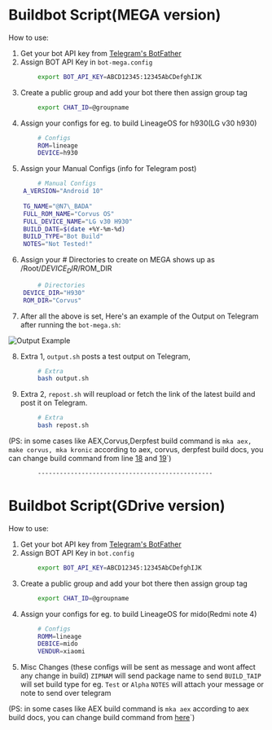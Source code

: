 # Buildbot Script(MEGA version)
How to use:

1. Get your bot API key from [Telegram's BotFather](https://t.me/BotFather)
2. Assign BOT API Key in `bot-mega.config`
```bash
        export BOT_API_KEY=ABCD12345:12345AbCDefghIJK
```
3. Create a public group and add your bot there then assign group tag
```bash
        export CHAT_ID=@groupname
```
4. Assign your configs for eg. to build LineageOS for h930(LG v30 h930)
```bash
        # Configs
        ROM=lineage
        DEVICE=h930
```
5. Assign your Manual Configs (info for Telegram post)
```bash
        # Manual Configs 
	A_VERSION="Android 10"
	
	TG_NAME="@N7\_BADA"
	FULL_ROM_NAME="Corvus OS"
	FULL_DEVICE_NAME="LG v30 H930"
	BUILD_DATE=$(date +%Y-%m-%d)
	BUILD_TYPE="Bot Build"
	NOTES="Not Tested!"
```
6. Assign your # Directories to create on MEGA shows up as /Root/$DEVICE_DIR/$ROM_DIR
```bash
        # Directories
	DEVICE_DIR="H930"
	ROM_DIR="Corvus"
```
7. After all the above is set, Here's an example of the Output on Telegram after running the `bot-mega.sh`:

![Output Example](https://i.imgur.com/XSNIoI4.png)

8. Extra 1, `output.sh` posts a test output on Telegram, 
```bash
        # Extra
        bash output.sh        
```
9. Extra 2, `repost.sh` will reupload or fetch the link of the latest build and post it on Telegram.
```bash
        # Extra
        bash repost.sh        
```

(PS: in some cases like AEX,Corvus,Derpfest build command is `mka aex, make corvus, mka kronic` according to aex, corvus, derpfest build docs, you can change build command from line [18](https://github.com/N7-BADA/buildbot_script/blob/master/bot-mega.sh#L18) and [19](https://github.com/N7-BADA/buildbot_script/blob/master/bot-mega.sh#L19)`)

```bash
        ------------------------------------------------
```

# Buildbot Script(GDrive version)
How to use:

1. Get your bot API key from [Telegram's BotFather](https://t.me/BotFather)
2. Assign BOT API Key in `bot.config`
```bash
        export BOT_API_KEY=ABCD12345:12345AbCDefghIJK
```
3. Create a public group and add your bot there then assign group tag
```bash
        export CHAT_ID=@groupname
```
4. Assign your configs for eg. to build LineageOS for mido(Redmi note 4)
```bash
        # Configs
        ROMM=lineage
        DEBICE=mido
        VENDUR=xiaomi
```
5. Misc Changes (these configs will be sent as message and wont affect any change in build)
`ZIPNAM` will send package name to send
`BUILD_TAIP` will set build type for eg. `Test` or `Alpha`
`NOTES` will attach your message or note to send over telegram

(PS: in some cases like AEX build command is `mka aex` according to aex build docs, you can change build command from [here](https://github.com/N7-BADA/buildbot_script/blob/master/bot.sh#L25)`)
